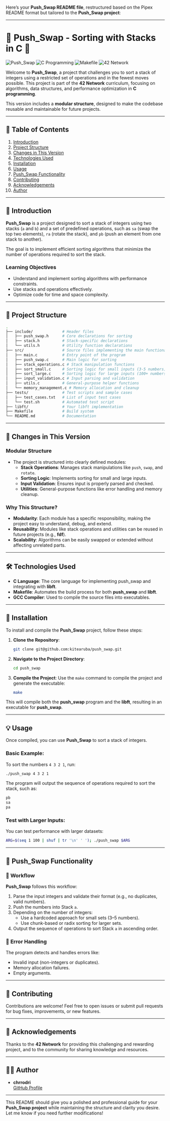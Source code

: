 Here’s your **Push_Swap README file**, restructured based on the Pipex README format but tailored to the **Push_Swap project**:

---

# 🧩 **Push_Swap - Sorting with Stacks in C** 🧩

![Push_Swap](https://img.shields.io/badge/Push_Swap-Project-blue?style=flat-square) ![C Programming](https://img.shields.io/badge/Language-C-green?style=flat-square) ![Makefile](https://img.shields.io/badge/Build-Makefile-yellow?style=flat-square) ![42 Network](https://img.shields.io/badge/42Network-Push_Swap-lightblue?style=flat-square)

Welcome to **Push_Swap**, a project that challenges you to sort a stack of integers using a restricted set of operations and in the fewest moves possible. This project is part of the **42 Network** curriculum, focusing on algorithms, data structures, and performance optimization in **C programming**.

This version includes a **modular structure**, designed to make the codebase reusable and maintainable for future projects.

---

## 📑 **Table of Contents**

1. [Introduction](#introduction)
2. [Project Structure](#project-structure)
3. [Changes in This Version](#changes-in-this-version)
4. [Technologies Used](#technologies-used)
5. [Installation](#installation)
6. [Usage](#usage)
7. [Push_Swap Functionality](#push_swap-functionality)
8. [Contributing](#contributing)
9. [Acknowledgements](#acknowledgements)
10. [Author](#author)

---

## 📖 **Introduction**

**Push_Swap** is a project designed to sort a stack of integers using two stacks (`a` and `b`) and a set of predefined operations, such as `sa` (swap the top two elements), `ra` (rotate the stack), and `pb` (push an element from one stack to another). 

The goal is to implement efficient sorting algorithms that minimize the number of operations required to sort the stack.

### **Learning Objectives**
- Understand and implement sorting algorithms with performance constraints.
- Use stacks and operations effectively.
- Optimize code for time and space complexity.

---

## 📂 **Project Structure**

```bash
.
├── include/             # Header files
│   ├── push_swap.h      # Core declarations for sorting
│   ├── stack.h          # Stack-specific declarations
│   └── utils.h          # Utility function declarations
├── src/                 # Source files implementing the main functionality
│   ├── main.c           # Entry point of the program
│   ├── push_swap.c      # Main logic for sorting
│   ├── stack_operations.c # Stack manipulation functions
│   ├── sort_small.c     # Sorting logic for small inputs (3-5 numbers)
│   ├── sort_large.c     # Sorting logic for large inputs (100+ numbers)
│   ├── input_validation.c # Input parsing and validation
│   ├── utils.c          # General-purpose helper functions
│   └── memory_management.c # Memory allocation and cleanup
├── tests/               # Test scripts and sample cases
│   ├── test_cases.txt   # List of input test cases
│   └── test.sh          # Automated test script
├── libft/               # Your libft implementation
├── Makefile             # Build system
└── README.md            # Documentation
```

---

## 🔄 **Changes in This Version**

### **Modular Structure**
- The project is structured into clearly defined modules:
  - **Stack Operations**: Manages stack manipulations like `push`, `swap`, and `rotate`.
  - **Sorting Logic**: Implements sorting for small and large inputs.
  - **Input Validation**: Ensures input is properly parsed and checked.
  - **Utilities**: General-purpose functions like error handling and memory cleanup.

### **Why This Structure?**
- **Modularity**: Each module has a specific responsibility, making the project easy to understand, debug, and extend.
- **Reusability**: Modules like stack operations and utilities can be reused in future projects (e.g., **fdf**).
- **Scalability**: Algorithms can be easily swapped or extended without affecting unrelated parts.

---

## 🛠️ **Technologies Used**

- **C Language**: The core language for implementing push_swap and integrating with **libft**.
- **Makefile**: Automates the build process for both **push_swap** and **libft**.
- **GCC Compiler**: Used to compile the source files into executables.

---

## 🚀 **Installation**

To install and compile the **Push_Swap** project, follow these steps:

1. **Clone the Repository**:
   ```bash
   git clone git@github.com:kitearuba/push_swap.git
   ```

2. **Navigate to the Project Directory**:
   ```bash
   cd push_swap
   ```

3. **Compile the Project**:
   Use the `make` command to compile the project and generate the executable:
   ```bash
   make
   ```

This will compile both the **push_swap** program and the **libft**, resulting in an executable for **push_swap**.

---

## 💡 **Usage**

Once compiled, you can use **Push_Swap** to sort a stack of integers.

### **Basic Example**:
To sort the numbers `4 3 2 1`, run:
```bash
./push_swap 4 3 2 1
```

The program will output the sequence of operations required to sort the stack, such as:
```bash
pb
sa
pa
```

### **Test with Larger Inputs**:
You can test performance with larger datasets:
```bash
ARG=$(seq 1 100 | shuf | tr '\n' ' '); ./push_swap $ARG
```

---

## 🔨 **Push_Swap Functionality**

### 🔄 **Workflow**

**Push_Swap** follows this workflow:
1. Parse the input integers and validate their format (e.g., no duplicates, valid numbers).
2. Push the numbers into Stack `a`.
3. Depending on the number of integers:
   - Use a hardcoded approach for small sets (3–5 numbers).
   - Use chunk-based or radix sorting for larger sets.
4. Output the sequence of operations to sort Stack `a` in ascending order.

### 🛑 **Error Handling**

The program detects and handles errors like:
- Invalid input (non-integers or duplicates).
- Memory allocation failures.
- Empty arguments.

---

## 🤝 **Contributing**

Contributions are welcome! Feel free to open issues or submit pull requests for bug fixes, improvements, or new features.

---

## 🙌 **Acknowledgements**

Thanks to the **42 Network** for providing this challenging and rewarding project, and to the community for sharing knowledge and resources.

---

## 👨‍💻 **Author**

- **chrrodri**  
  [GitHub Profile](https://github.com/kitearuba)

--- 

This README should give you a polished and professional guide for your **Push_Swap project** while maintaining the structure and clarity you desire. Let me know if you need further modifications!
